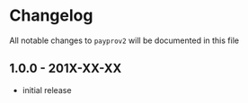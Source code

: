 # Changelog

All notable changes to `payprov2` will be documented in this file

## 1.0.0 - 201X-XX-XX

- initial release
